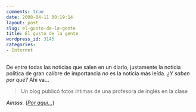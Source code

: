 ```yaml
---
comments: true
date: 2008-04-11 00:19:14
layout: post
slug: el-gusto-de-la-gente
title: El gusto de la gente
wordpress_id: 3145
categories:
- Internet
---
```


De entre todas las noticias que salen en un diario, justamente la noticia política de gran calibre de importancia _no_ es la noticia más leída. _¿Y saben por qué?_ Ahí va…





> Un blog publicó fotos íntimas de una profesora de inglés en la clase





_Ainsss. ([Por aquí…](http://www.diariouno.net.ar/contenidos/2008/04/09/noticia_0051.html)_)
